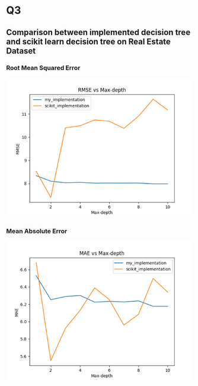 # Q3

## Comparison between implemented decision tree and scikit learn decision tree on Real Estate Dataset

### Root Mean Squared Error
![rmse](images/3_1.png)  

### Mean Absolute Error
![mae](images/3_2.png) 
